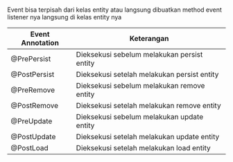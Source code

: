 ### 
Event bisa terpisah dari kelas entity atau langsung dibuatkan method event listener nya langsung di kelas entity nya

| Event Annotation | Keterangan                                  |
|------------------|---------------------------------------------|
| @PrePersist      | Dieksekusi sebelum melakukan persist entity |
| @PostPersist     | Dieksekusi setelah melakukan persist entity |
| @PreRemove       | Dieksekusi sebelum melakukan remove entity  |
| @PostRemove      | Dieksekusi setelah melakukan remove entity  |
| @PreUpdate       | Dieksekusi sebelum melakukan update entity  |
| @PostUpdate      | Dieksekusi setelah melakukan update entity  |
| @PostLoad        | Dieksekusi setelah melakukan load entity    |